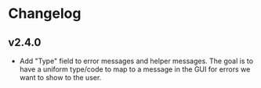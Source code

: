 # Changelog

## v2.4.0

- Add "Type" field to error messages and helper messages. The goal is to have a uniform type/code to map to a message in the GUI for errors we want to show to the user.